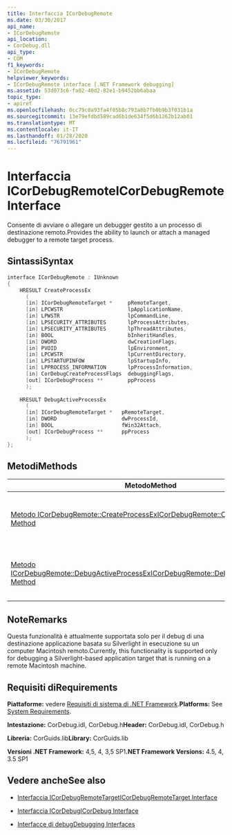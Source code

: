```yaml
---
title: Interfaccia ICorDebugRemote
ms.date: 03/30/2017
api_name:
- ICorDebugRemote
api_location:
- CorDebug.dll
api_type:
- COM
f1_keywords:
- ICorDebugRemote
helpviewer_keywords:
- ICorDebugRemote interface [.NET Framework debugging]
ms.assetid: 53d073c6-fa02-40d2-82e1-b9452bb6abaa
topic_type:
- apiref
ms.openlocfilehash: 0cc79c0a93fa4f05b8c793a8b7fb0b9b3f031b1a
ms.sourcegitcommit: 13e79efdbd589cad6b1de634f5d6b1262b12ab01
ms.translationtype: MT
ms.contentlocale: it-IT
ms.lasthandoff: 01/28/2020
ms.locfileid: "76791961"
---
```

# <a name="icordebugremote-interface"></a><span data-ttu-id="09e08-102">Interfaccia ICorDebugRemote</span><span class="sxs-lookup"><span data-stu-id="09e08-102">ICorDebugRemote Interface</span></span>
<span data-ttu-id="09e08-103">Consente di avviare o allegare un debugger gestito a un processo di destinazione remoto.</span><span class="sxs-lookup"><span data-stu-id="09e08-103">Provides the ability to launch or attach a managed debugger to a remote target process.</span></span>  
  
## <a name="syntax"></a><span data-ttu-id="09e08-104">Sintassi</span><span class="sxs-lookup"><span data-stu-id="09e08-104">Syntax</span></span>  
  
```cpp  
interface ICorDebugRemote : IUnknown  
{  
    HRESULT CreateProcessEx  
      (  
      [in] ICorDebugRemoteTarget *     pRemoteTarget,  
      [in] LPCWSTR                     lpApplicationName,  
      [in] LPWSTR                      lpCommandLine,  
      [in] LPSECURITY_ATTRIBUTES       lpProcessAttributes,  
      [in] LPSECURITY_ATTRIBUTES       lpThreadAttributes,  
      [in] BOOL                        bInheritHandles,  
      [in] DWORD                       dwCreationFlags,  
      [in] PVOID                       lpEnvironment,  
      [in] LPCWSTR                     lpCurrentDirectory,  
      [in] LPSTARTUPINFOW              lpStartupInfo,  
      [in] LPPROCESS_INFORMATION       lpProcessInformation,  
      [in] CorDebugCreateProcessFlags  debuggingFlags,  
      [out] ICorDebugProcess **        ppProcess  
      );  
  
    HRESULT DebugActiveProcessEx  
      (  
      [in] ICorDebugRemoteTarget *   pRemoteTarget,  
      [in] DWORD                     dwProcessId,  
      [in] BOOL                      fWin32Attach,  
      [out] ICorDebugProcess **      ppProcess  
      );  
};  
```  
  
## <a name="methods"></a><span data-ttu-id="09e08-105">Metodi</span><span class="sxs-lookup"><span data-stu-id="09e08-105">Methods</span></span>  
  
|<span data-ttu-id="09e08-106">Metodo</span><span class="sxs-lookup"><span data-stu-id="09e08-106">Method</span></span>|<span data-ttu-id="09e08-107">Descrizione</span><span class="sxs-lookup"><span data-stu-id="09e08-107">Description</span></span>|  
|------------|-----------------|  
|[<span data-ttu-id="09e08-108">Metodo ICorDebugRemote::CreateProcessEx</span><span class="sxs-lookup"><span data-stu-id="09e08-108">ICorDebugRemote::CreateProcessEx Method</span></span>](icordebugremote-createprocessex-method.md)|<span data-ttu-id="09e08-109">Crea un processo in un computer remoto per il debug gestito.</span><span class="sxs-lookup"><span data-stu-id="09e08-109">Creates a process on a remote machine for managed debugging.</span></span>|  
|[<span data-ttu-id="09e08-110">Metodo ICorDebugRemote::DebugActiveProcessEx</span><span class="sxs-lookup"><span data-stu-id="09e08-110">ICorDebugRemote::DebugActiveProcessEx Method</span></span>](icordebugremote-debugactiveprocessex-method.md)|<span data-ttu-id="09e08-111">Avvia un processo in un computer remoto nel debugger.</span><span class="sxs-lookup"><span data-stu-id="09e08-111">Launches a process on a remote machine under the debugger.</span></span>|  
  
## <a name="remarks"></a><span data-ttu-id="09e08-112">Note</span><span class="sxs-lookup"><span data-stu-id="09e08-112">Remarks</span></span>  
 <span data-ttu-id="09e08-113">Questa funzionalità è attualmente supportata solo per il debug di una destinazione applicazione basata su Silverlight in esecuzione su un computer Macintosh remoto.</span><span class="sxs-lookup"><span data-stu-id="09e08-113">Currently, this functionality is supported only for debugging a Silverlight-based application target that is running on a remote Macintosh machine.</span></span>  
  
## <a name="requirements"></a><span data-ttu-id="09e08-114">Requisiti di</span><span class="sxs-lookup"><span data-stu-id="09e08-114">Requirements</span></span>  
 <span data-ttu-id="09e08-115">**Piattaforme:** vedere [Requisiti di sistema di .NET Framework](../../../../docs/framework/get-started/system-requirements.md).</span><span class="sxs-lookup"><span data-stu-id="09e08-115">**Platforms:** See [System Requirements](../../../../docs/framework/get-started/system-requirements.md).</span></span>  
  
 <span data-ttu-id="09e08-116">**Intestazione:** CorDebug.idl, CorDebug.h</span><span class="sxs-lookup"><span data-stu-id="09e08-116">**Header:** CorDebug.idl, CorDebug.h</span></span>  
  
 <span data-ttu-id="09e08-117">**Libreria:** CorGuids.lib</span><span class="sxs-lookup"><span data-stu-id="09e08-117">**Library:** CorGuids.lib</span></span>  
  
 <span data-ttu-id="09e08-118">**Versioni .NET Framework:** 4,5, 4, 3,5 SP1</span><span class="sxs-lookup"><span data-stu-id="09e08-118">**.NET Framework Versions:** 4.5, 4, 3.5 SP1</span></span>  
  
## <a name="see-also"></a><span data-ttu-id="09e08-119">Vedere anche</span><span class="sxs-lookup"><span data-stu-id="09e08-119">See also</span></span>

- [<span data-ttu-id="09e08-120">Interfaccia ICorDebugRemoteTarget</span><span class="sxs-lookup"><span data-stu-id="09e08-120">ICorDebugRemoteTarget Interface</span></span>](icordebugremotetarget-interface.md)
- [<span data-ttu-id="09e08-121">Interfaccia ICorDebug</span><span class="sxs-lookup"><span data-stu-id="09e08-121">ICorDebug Interface</span></span>](icordebug-interface.md)

- [<span data-ttu-id="09e08-122">Interfacce di debug</span><span class="sxs-lookup"><span data-stu-id="09e08-122">Debugging Interfaces</span></span>](debugging-interfaces.md)
